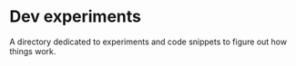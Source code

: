 # Dev experiments
 A directory dedicated to experiments and code snippets to figure out how things work.

